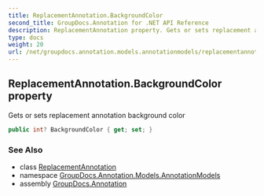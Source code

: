 ```yaml
---
title: ReplacementAnnotation.BackgroundColor
second_title: GroupDocs.Annotation for .NET API Reference
description: ReplacementAnnotation property. Gets or sets replacement annotation background color
type: docs
weight: 20
url: /net/groupdocs.annotation.models.annotationmodels/replacementannotation/backgroundcolor/
---
```

## ReplacementAnnotation.BackgroundColor property

Gets or sets replacement annotation background color

```csharp
public int? BackgroundColor { get; set; }
```

### See Also

* class [ReplacementAnnotation](../)
* namespace [GroupDocs.Annotation.Models.AnnotationModels](../../replacementannotation/)
* assembly [GroupDocs.Annotation](../../../)


